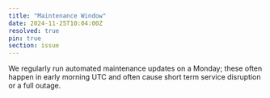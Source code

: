 ```yaml
---
title: "Maintenance Window"
date: 2024-11-25T10:04:00Z
resolved: true
pin: true
section: issue
---
```

We regularly run automated maintenance updates on a Monday; these often happen in early morning UTC and often cause short term service disruption or a full outage.